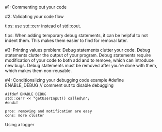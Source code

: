#1: Commenting out your code

#2: Validating your code flow

tips: use std::cerr instead of std::cout. 

tips: When adding temporary debug statements, it can be helpful to not indent them. This makes them easier to find for removal later.

#3: Printing values
    problem: 
    Debug statements clutter your code.
    Debug statements clutter the output of your program.
    Debug statements require modification of your code to both add and to remove, which can introduce new bugs.
    Debug statements must be removed after you’re done with them, which makes them non-reusable.

#4: Conditionalizing your debugging code
    example
    #define ENABLE_DEBUG // comment out to disable debugging

    #ifdef ENABLE_DEBUG
    std::cerr << "getUserInput() called\n";
    #endif

    pros: removing and motification are easy
    cons: more cluster

Using a logger

